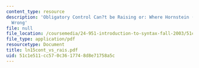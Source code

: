 ```yaml
---
content_type: resource
description: 'Obligatory Control Can?t be Raising or: Where Hornstein (1999) Got It
  Wrong'
file: null
file_location: /coursemedia/24-951-introduction-to-syntax-fall-2003/51c1e511cc570c3617748d8e71758a5c_ln15cont_vs_rais.pdf
file_type: application/pdf
resourcetype: Document
title: ln15cont_vs_rais.pdf
uid: 51c1e511-cc57-0c36-1774-8d8e71758a5c
---
```

